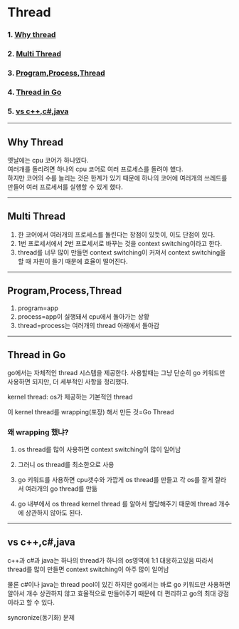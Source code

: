 # Thread

### 1. [Why thread](#Why-Thread)
### 2. [Multi Thread](#Multi-Thread)
### 3. [Program,Process,Thread](#Program,Process,Thread)
### 4. [Thread in Go](#Thread-in-Go)
### 5. [vs c++,c#,java](#vs-c++,-c#,-java)
----

## Why Thread

옛날에는 cpu 코어가 하나였다.<br>
여러개를 돌리려면 하나의 cpu 코어로 여러 프로세스를 돌려야 했다.<br> 하지만 코어의 수를 늘리는 것은 한계가 있기 때문에 하나의 코어에 여러개의 쓰레드를 만들어 여러 프로세서를 실행할 수 있게 했다.

____
## Multi Thread
1. 한 코어에서 여러개의 프로세스를 돌린다는 장점이 있듯이, 이도 단점이 있다.
2. 1번 프로세서에서 2번 프로세서로 바꾸는 것을 context switching이라고 한다.
3. thread를 너무 많이 만들면 context switching이 커져서 context switching을 할 때 자원이 들기 때문에 효율이 떨어진다.
______
## Program,Process,Thread

1. program=app
2. process=app이 실행돼서 cpu에서 돌아가는 상황
3. thread=process는 여러개의 thread 아래에서 돌아감
____
## Thread in Go

go에서는 자체적인 thread 시스템을 제공한다. 사용할때는 그냥 단순히 go 키워드만 사용하면 되지만, 더 세부적인 사항을 정리했다.

kernel thread: os가 제공하는 기본적인 thread

이 kernel thread를 wrapping(포장) 해서 만든 것=Go Thread

### 왜 wrapping 했냐?
1. os thread를 많이 사용하면 context switching이 많이 일어남<br>

2. 그러니 os thread를 최소한으로 사용

3. go 키워드를 사용하면 cpu갯수와 가깝게 os thread를 만들고 각 os를 잘게 잘라서 여러개의 go thread를 만듦
4. go 내부에서 os thread kernel thread 를 알아서 할당해주기 때문에 thread 개수에 상관하지 않아도 된다.

___
## vs c++,c#,java
c++과 c#과 java는 하나의 thread가 하나의 os영역에 1:1 대응하고있음
따라서 thread를 많이 만들면 context switching이 아주 많이 일어남

물론 c#이나 java는 thread pool이 있긴 하지만 go에서는 바로 go 키워드만 사용하면 알아서 개수 상관하지 않고 효율적으로 만들어주기 때문에 더 편리하고 go의 최대 강점이라고 할 수 있다.

syncronize(동기화) 문제